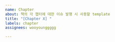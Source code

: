 ```yaml
---
name: Chapter
about: 책의 각 챕터에 대한 이슈 발행 시 사용할 template
title: "[Chapter X] "
labels: chapter
assignees: wooyounggggg

---
```



